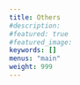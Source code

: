```yaml
---
title: Others
#description: 
#featured: true
#featured_image: 
keywords: []
menus: "main"
weight: 999
---
```

